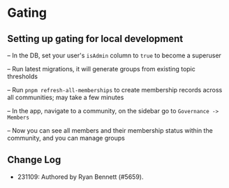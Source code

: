 
# Gating

## Setting up gating for local development

– In the DB, set your user's `isAdmin` column to `true` to become a superuser

– Run latest migrations, it will generate groups from existing topic thresholds

– Run `pnpm refresh-all-memberships` to create membership records across all communities; may take a few minutes

– In the app, navigate to a community, on the sidebar go to `Governance -> Members`

– Now you can see all members and their membership status within the community, and you can manage groups

## Change Log

- 231109: Authored by Ryan Bennett (#5659).
